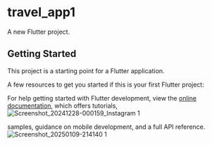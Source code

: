 # travel_app1

A new Flutter project.

## Getting Started

This project is a starting point for a Flutter application.

A few resources to get you started if this is your first Flutter project:



For help getting started with Flutter development, view the
[online documentation](https://docs.flutter.dev/), which offers tutorials,![Screenshot_20241228-000159_Instagram 1](https://github.com/user-attachments/assets/424abbf2-4346-455b-95b2-4679ca1d35cc)

samples, guidance on mobile development, and a full API reference.
![Screenshot_20250109-214140 1](https://github.com/user-attachments/assets/21449c4e-a27d-45e6-a178-a333b40845cc)
